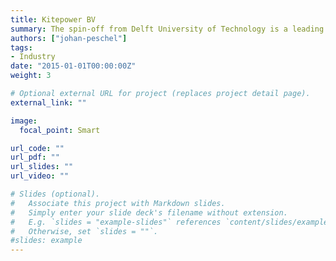 ```yaml
---
title: Kitepower BV
summary: The spin-off from Delft University of Technology is a leading commercial developer for mobile airborne wind energy systems based on flexible wing technology.
authors: ["johan-peschel"]
tags:
- Industry
date: "2015-01-01T00:00:00Z"
weight: 3

# Optional external URL for project (replaces project detail page).
external_link: ""

image:
  focal_point: Smart

url_code: ""
url_pdf: ""
url_slides: ""
url_video: ""

# Slides (optional).
#   Associate this project with Markdown slides.
#   Simply enter your slide deck's filename without extension.
#   E.g. `slides = "example-slides"` references `content/slides/example-slides.md`.
#   Otherwise, set `slides = ""`.
#slides: example
---
```

